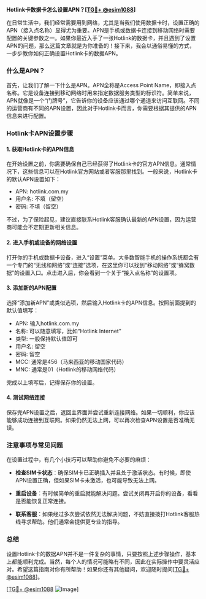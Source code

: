 **Hotlink卡数据卡怎么设置APN？[[TG💪+ @esim1088](https://t.me/s/esim1088)]**

在日常生活中，我们经常需要用到网络，尤其是当我们使用数据卡时，设置正确的APN（接入点名称）显得尤为重要。APN是手机或数据卡连接到移动网络时需要配置的关键参数之一。如果你最近入手了一张Hotlink的数据卡，并且遇到了设置APN的问题，那么这篇文章就是为你准备的！接下来，我会以通俗易懂的方式，一步步教你如何正确设置Hotlink卡的数据APN。

### 什么是APN？

首先，让我们了解一下什么是APN。APN全称是Access Point Name，即接入点名称。它是设备连接到移动网络时用来指定数据服务类型的标识符。简单来说，APN就像是一个“门牌号”，它告诉你的设备应该通过哪个通道来访问互联网。不同的运营商有不同的APN设置，因此对于Hotlink卡而言，你需要根据其提供的APN信息来进行配置。

### Hotlink卡APN设置步骤

#### 1. 获取Hotlink卡的APN信息
在开始设置之前，你需要确保自己已经获得了Hotlink卡的官方APN信息。通常情况下，这些信息可以在Hotlink官方网站或者客服那里找到。一般来说，Hotlink卡的默认APN设置如下：
- APN: hotlink.com.my
- 用户名: 不填（留空）
- 密码: 不填（留空）

不过，为了保险起见，建议直接联系Hotlink客服确认最新的APN设置，因为运营商可能会不定期更新相关信息。

#### 2. 进入手机或设备的网络设置
打开你的手机或数据卡设备，进入“设置”菜单。大多数智能手机的操作系统都会有一个专门的“无线和网络”或“连接”选项，在这里你可以找到“移动网络”或“蜂窝数据”的设置入口。点击进入后，你会看到一个关于“接入点名称”的设置项。

#### 3. 添加新的APN配置
选择“添加新APN”或类似选项，然后输入Hotlink卡的APN信息。按照前面提到的默认值填写：
- APN: 输入hotlink.com.my
- 名称: 可以随意填写，比如“Hotlink Internet”
- 类型: 一般保持默认值即可
- 用户名: 留空
- 密码: 留空
- MCC: 通常是456（马来西亚的移动国家代码）
- MNC: 通常是01（Hotlink的移动网络代码）

完成以上填写后，记得保存你的设置。

#### 4. 测试网络连接
保存完APN设置之后，返回主界面并尝试重新连接网络。如果一切顺利，你应该能够成功连接到互联网。如果仍然无法上网，可以再次检查APN设置是否准确无误。

### 注意事项与常见问题

在设置过程中，有几个小技巧可以帮助你避免不必要的麻烦：

- **检查SIM卡状态**：确保SIM卡已正确插入并且处于激活状态。有时候，即使APN设置正确，但如果SIM卡未激活，也可能导致无法上网。
  
- **重启设备**：有时候简单的重启就能解决问题。尝试关闭再开启你的设备，看看是否能恢复正常连接。

- **联系客服**：如果经过多次尝试依然无法解决问题，不妨直接拨打Hotlink客服热线寻求帮助。他们通常会提供更专业的指导。

### 总结

设置Hotlink卡的数据APN并不是一件复杂的事情，只要按照上述步骤操作，基本上都能顺利完成。当然，每个人的情况可能略有不同，因此在实际操作中要灵活应对。希望这篇指南对你有所帮助！如果你还有其他疑问，欢迎随时提问[[TG💪+ @esim1088](https://t.me/s/esim1088)]。

[[TG💪+ @esim1088](https://t.me/s/esim1088) ![Image](https://i.postimg.cc/4NQfJmqS/Snipaste-2025-05-13-00-14-12.png)]